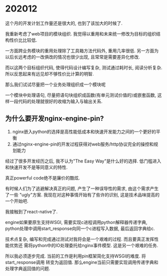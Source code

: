 # 202012

这个月的开发计划工作量还是很大的, 也到了该加大的时候了.

我重新考虑了web项目的模块组织.
我觉得以重用和未来统一修改为目标的组织结构性价比比较低.

一方面跨业务模块的重用处理除了工具箱方法代码外, 重用几率很低.
另一方面为以后长远考虑的一改俱改的情况也很少出现, 且常常是需要差异化修改.

而以这两个目标组织代码, 使得代码设计编写复杂, 测试通过耗时长, 阅读分析复杂.
所以反思起来有远见却不够性价比计算的明智.

那么我们试试尽量把一个业务处理组织成一个模块呢

一个模块中处理语句, 尽量把语句块组织成函数(有单元测试价值的)或嵌套函数, 
这样一段代码的处理就很好的收缩为输入与输出关系.

## 为什么要开发nginx-engine-pin?

1. nginx嵌入python的选择是高性能低成本和快速开发能力之间的一个更好的平衡
2. 通过nginx-engine-pin的开发过程获得对web服务/http协议完全的操控和规划能力

经过了很多开发经历之后, 我不认为"The Easy Way"是什么好的选择.
低门槛进入和快速开发不是等同意义的特性.

真正powerful code绝不是廉价的酷炫.

有时候人们为了逃避解决真正的问题, 产生了一种误导性的需求, 由这个需求产生了一些
"ugly"方案. 我现在对这种事情开始有了些许的识别, 这是技术品味提高的一个开始吧.

我接触到了react-native了.

engine如果要原生支持WSGI, 需要实现c进程调用python解释器传递字典,
python处理中调用start_response向同一个c进程写入数据, 最后返回字典给c.

技术点复杂, 编写和完成通过测试对我将会是一个艰难的过程. 而且要真正发挥性能优势还
需将python中的IO处理委托给nginx事件模型. 这是另一个艰难的任务.

所以我必须逐步完成. 当前的工作是利用pin框架简化支持WSGI的难度. 将start_response调用
转变为返回值. 那么engine当前只需要实现调用传递字典和处理字典返回值的问题.

